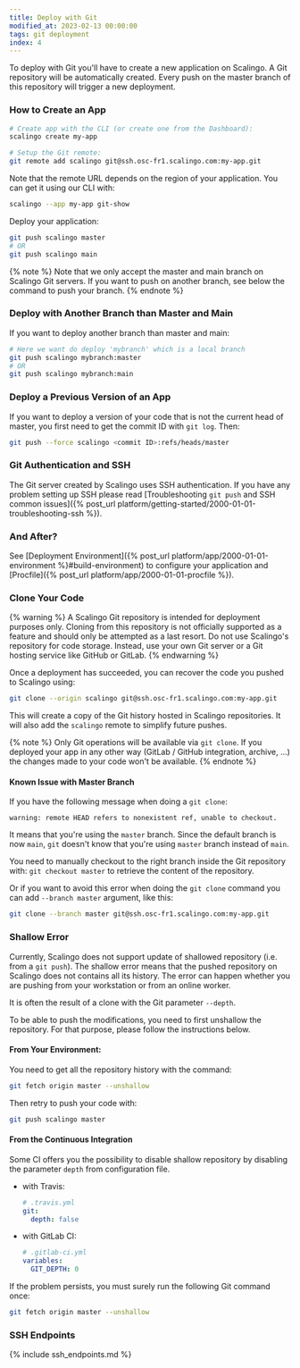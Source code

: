 ```yaml
---
title: Deploy with Git
modified_at: 2023-02-13 00:00:00
tags: git deployment
index: 4
---
```


To deploy with Git you'll have to create a new application on Scalingo. A Git repository will be automatically created. Every push on the master branch of this repository will trigger a new deployment.

### How to Create an App

```bash
# Create app with the CLI (or create one from the Dashboard):
scalingo create my-app

# Setup the Git remote:
git remote add scalingo git@ssh.osc-fr1.scalingo.com:my-app.git
```

Note that the remote URL depends on the region of your application. You can get
it using our CLI with:

```bash
scalingo --app my-app git-show
```

Deploy your application:

```bash
git push scalingo master
# OR
git push scalingo main
```

{% note %}
  Note that we only accept the master and main branch on Scalingo Git servers.
  If you want to push on another branch, see below the command to push your branch.
{% endnote %}

### Deploy with Another Branch than Master and Main

If you want to deploy another branch than master and main:

```bash
# Here we want do deploy 'mybranch' which is a local branch
git push scalingo mybranch:master
# OR
git push scalingo mybranch:main
```

### Deploy a Previous Version of an App

If you want to deploy a version of your code that is not the current head of
master, you first need to get the commit ID with `git log`. Then:

```bash
git push --force scalingo <commit ID>:refs/heads/master
```


### Git Authentication and SSH

The Git server created by Scalingo uses SSH authentication. If you have any
problem setting up SSH please read [Troubleshooting `git push` and SSH common
issues]({% post_url platform/getting-started/2000-01-01-troubleshooting-ssh %}).

### And After?

See [Deployment Environment]({% post_url platform/app/2000-01-01-environment
%}#build-environment) to configure your application and [Procfile]({% post_url
platform/app/2000-01-01-procfile %}).

### Clone Your Code

{% warning %}
  A Scalingo Git repository is intended for deployment purposes only. Cloning
  from this repository is not officially supported as a feature and should only
  be attempted as a last resort.  Do not use Scalingo's repository for code
  storage. Instead, use your own Git server or a Git hosting service like
  GitHub or GitLab.
{% endwarning %}

Once a deployment has succeeded, you can recover the code you pushed to Scalingo using:

```bash
git clone --origin scalingo git@ssh.osc-fr1.scalingo.com:my-app.git
```

This will create a copy of the Git history hosted in Scalingo repositories.
It will also add the `scalingo` remote to simplify future pushes.

{% note %}
  Only Git operations will be available via `git clone`.
  If you deployed your app in any other way (GitLab / GitHub integration, archive, ...)
  the changes made to your code won't be available.
{% endnote %}

#### Known Issue with Master Branch

If you have the following message when doing a `git clone`:
```
warning: remote HEAD refers to nonexistent ref, unable to checkout.
```

It means that you're using the `master` branch. Since the default branch is now
`main`, `git` doesn't know that you're using `master` branch instead of `main`.

You need to manually checkout to the right branch inside the Git repository with:
`git checkout master` to retrieve the content of the repository.

Or if you want to avoid this error when doing the `git clone` command you can
add `--branch master` argument, like this:
```bash
git clone --branch master git@ssh.osc-fr1.scalingo.com:my-app.git
```

### Shallow Error

Currently, Scalingo does not support update of shallowed repository (i.e. from a `git push`).
The shallow error means that the pushed repository on Scalingo does not contains all its history.
The error can happen whether you are pushing from your workstation or from an online worker.

It is often the result of a clone with the Git parameter `--depth`.

To be able to push the modifications, you need to first unshallow the repository.
For that purpose, please follow the instructions below.

#### From Your Environment:

You need to get all the repository history with the command:

```bash
git fetch origin master --unshallow
```

Then retry to push your code with:

```bash
git push scalingo master
```

#### From the Continuous Integration

Some CI offers you the possibility to disable shallow repository by disabling
the parameter `depth` from configuration file.

- with Travis:

  ```yml
  # .travis.yml
  git:
    depth: false
  ```

- with GitLab CI:

  ```yml
  # .gitlab-ci.yml
  variables:
    GIT_DEPTH: 0
  ```

If the problem persists, you must surely run the following Git command once:

```bash
git fetch origin master --unshallow
```

### SSH Endpoints

{% include ssh_endpoints.md %}
